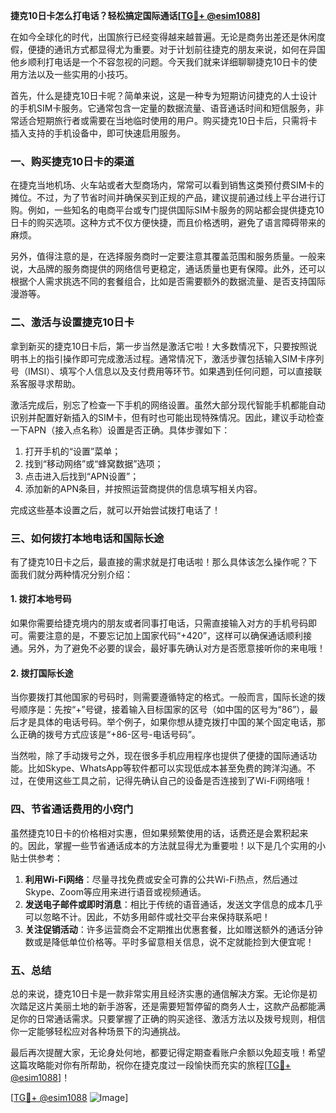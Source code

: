 **捷克10日卡怎么打电话？轻松搞定国际通话[[TG💪+ @esim1088](https://t.me/s/esim1088)]**

在如今全球化的时代，出国旅行已经变得越来越普遍。无论是商务出差还是休闲度假，便捷的通讯方式都显得尤为重要。对于计划前往捷克的朋友来说，如何在异国他乡顺利打电话是一个不容忽视的问题。今天我们就来详细聊聊捷克10日卡的使用方法以及一些实用的小技巧。

首先，什么是捷克10日卡呢？简单来说，这是一种专为短期访问捷克的人士设计的手机SIM卡服务。它通常包含一定量的数据流量、语音通话时间和短信服务，非常适合短期旅行者或需要在当地临时使用的用户。购买捷克10日卡后，只需将卡插入支持的手机设备中，即可快速启用服务。

### **一、购买捷克10日卡的渠道**

在捷克当地机场、火车站或者大型商场内，常常可以看到销售这类预付费SIM卡的摊位。不过，为了节省时间并确保买到正规的产品，建议提前通过线上平台进行订购。例如，一些知名的电商平台或专门提供国际SIM卡服务的网站都会提供捷克10日卡的购买选项。这种方式不仅方便快捷，而且价格透明，避免了语言障碍带来的麻烦。

另外，值得注意的是，在选择服务商时一定要注意其覆盖范围和服务质量。一般来说，大品牌的服务商提供的网络信号更稳定，通话质量也更有保障。此外，还可以根据个人需求挑选不同的套餐组合，比如是否需要额外的数据流量、是否支持国际漫游等。

### **二、激活与设置捷克10日卡**

拿到新买的捷克10日卡后，第一步当然是激活它啦！大多数情况下，只要按照说明书上的指引操作即可完成激活过程。通常情况下，激活步骤包括输入SIM卡序列号（IMSI）、填写个人信息以及支付费用等环节。如果遇到任何问题，可以直接联系客服寻求帮助。

激活完成后，别忘了检查一下手机的网络设置。虽然大部分现代智能手机都能自动识别并配置好新插入的SIM卡，但有时也可能出现特殊情况。因此，建议手动检查一下APN（接入点名称）设置是否正确。具体步骤如下：

1. 打开手机的“设置”菜单；
2. 找到“移动网络”或“蜂窝数据”选项；
3. 点击进入后找到“APN设置”；
4. 添加新的APN条目，并按照运营商提供的信息填写相关内容。

完成这些基本设置之后，就可以开始尝试拨打电话了！

### **三、如何拨打本地电话和国际长途**

有了捷克10日卡之后，最直接的需求就是打电话啦！那么具体该怎么操作呢？下面我们就分两种情况分别介绍：

#### **1. 拨打本地号码**
如果你需要给捷克境内的朋友或者同事打电话，只需直接输入对方的手机号码即可。需要注意的是，不要忘记加上国家代码“+420”，这样可以确保通话顺利接通。另外，为了避免不必要的误会，最好事先确认对方是否愿意接听你的来电哦！

#### **2. 拨打国际长途**
当你要拨打其他国家的号码时，则需要遵循特定的格式。一般而言，国际长途的拨号顺序是：先按“+”号键，接着输入目标国家的区号（如中国的区号为“86”），最后才是具体的电话号码。举个例子，如果你想从捷克拨打中国的某个固定电话，那么正确的拨号方式应该是“+86-区号-电话号码”。

当然啦，除了手动拨号之外，现在很多手机应用程序也提供了便捷的国际通话功能。比如Skype、WhatsApp等软件都可以实现低成本甚至免费的跨洋沟通。不过，在使用这些工具之前，记得先确认自己的设备是否连接到了Wi-Fi网络哦！

### **四、节省通话费用的小窍门**

虽然捷克10日卡的价格相对实惠，但如果频繁使用的话，话费还是会累积起来的。因此，掌握一些节省通话成本的方法就显得尤为重要啦！以下是几个实用的小贴士供参考：

1. **利用Wi-Fi网络**：尽量寻找免费或安全可靠的公共Wi-Fi热点，然后通过Skype、Zoom等应用来进行语音或视频通话。
2. **发送电子邮件或即时消息**：相比于传统的语音通话，发送文字信息的成本几乎可以忽略不计。因此，不妨多用邮件或社交平台来保持联系吧！
3. **关注促销活动**：许多运营商会不定期推出优惠套餐，比如赠送额外的通话分钟数或是降低单位价格等。平时多留意相关信息，说不定就能捡到大便宜呢！

### **五、总结**

总的来说，捷克10日卡是一款非常实用且经济实惠的通信解决方案。无论你是初次踏足这片美丽土地的新手游客，还是需要短暂停留的商务人士，这款产品都能满足你的日常通话需求。只要掌握了正确的购买途径、激活方法以及拨号规则，相信你一定能够轻松应对各种场景下的沟通挑战。

最后再次提醒大家，无论身处何地，都要记得定期查看账户余额以免超支哦！希望这篇攻略能对你有所帮助，祝你在捷克度过一段愉快而充实的旅程[[TG💪+ @esim1088](https://t.me/s/esim1088)]！

[[TG💪+ @esim1088](https://t.me/s/esim1088) ![Image](https://i.postimg.cc/4NQfJmqS/Snipaste-2025-05-13-00-14-12.png)]